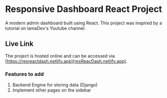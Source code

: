 # Responsive Dashboard React Project

A modern admin dashboard built using React. This project was inspired by a tutorial on lamaDev's Youtube channel.

## Live Link

The project is hosted online and can be accessed via [https://resreactdash.netlify.app](resReacDash.netlify.app).

### Features to add

1. Backend Engine for storing data (Django)
2. Implement other pages on the sidebar
